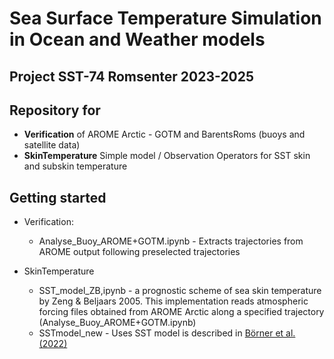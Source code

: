 # Sea Surface Temperature Simulation in Ocean and Weather models
## Project SST-74 Romsenter 2023-2025
## Repository for

* **Verification** of AROME Arctic - GOTM and BarentsRoms (buoys and satellite data)
* **SkinTemperature** Simple model / Observation Operators for SST skin and subskin temperature

## Getting started

- Verification: 
	- Analyse_Buoy_AROME+GOTM.ipynb - Extracts trajectories from AROME output following preselected trajectories

- SkinTemperature 
	- SST_model_ZB,ipynb - a prognostic scheme of sea skin temperature by Zeng & Beljaars 2005. This implementation reads atmospheric forcing files obtained from AROME Arctic along a specified trajectory (Analyse_Buoy_AROME+GOTM.ipynb) 		
 	- SSTmodel_new - Uses SST  model is described in [Börner et al. (2022)](https://arxiv.org/abs/2205.07933)
